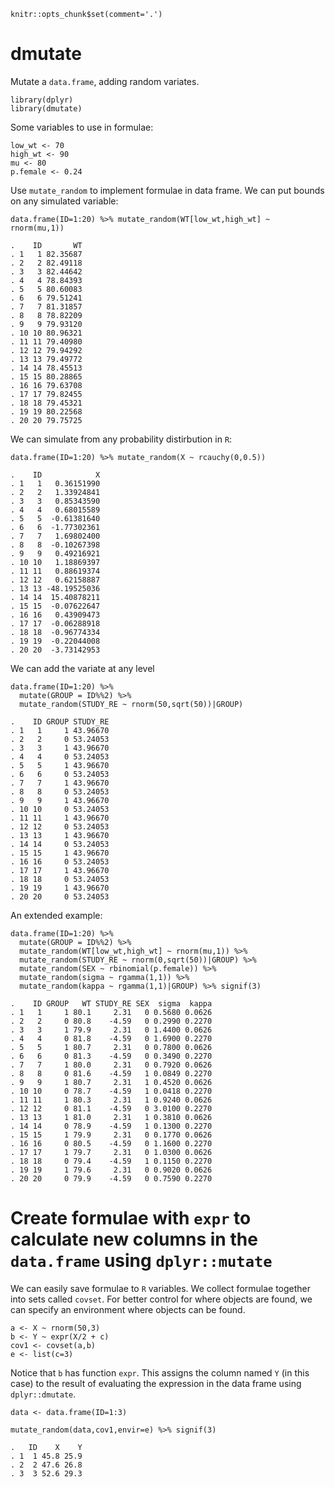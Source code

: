     knitr::opts_chunk$set(comment='.')

dmutate
=======

Mutate a `data.frame`, adding random variates.

    library(dplyr)
    library(dmutate)

Some variables to use in formulae:

    low_wt <- 70
    high_wt <- 90
    mu <- 80
    p.female <- 0.24

Use `mutate_random` to implement formulae in data frame. We can put
bounds on any simulated variable:

    data.frame(ID=1:20) %>% mutate_random(WT[low_wt,high_wt] ~ rnorm(mu,1))

    .    ID       WT
    . 1   1 82.35687
    . 2   2 82.49118
    . 3   3 82.44642
    . 4   4 78.84393
    . 5   5 80.60083
    . 6   6 79.51241
    . 7   7 81.31857
    . 8   8 78.82209
    . 9   9 79.93120
    . 10 10 80.96321
    . 11 11 79.40980
    . 12 12 79.94292
    . 13 13 79.49772
    . 14 14 78.45513
    . 15 15 80.28865
    . 16 16 79.63708
    . 17 17 79.82455
    . 18 18 79.45321
    . 19 19 80.22568
    . 20 20 79.75725

We can simulate from any probability distirbution in `R`:

    data.frame(ID=1:20) %>% mutate_random(X ~ rcauchy(0,0.5))

    .    ID            X
    . 1   1   0.36151990
    . 2   2   1.33924841
    . 3   3   0.85343590
    . 4   4   0.68015589
    . 5   5  -0.61381640
    . 6   6  -1.77302361
    . 7   7   1.69802400
    . 8   8  -0.10267398
    . 9   9   0.49216921
    . 10 10   1.18869397
    . 11 11   0.88619374
    . 12 12   0.62158887
    . 13 13 -48.19525036
    . 14 14  15.40878211
    . 15 15  -0.07622647
    . 16 16   0.43909473
    . 17 17  -0.06288918
    . 18 18  -0.96774334
    . 19 19  -0.22044008
    . 20 20  -3.73142953

We can add the variate at any level

    data.frame(ID=1:20) %>%
      mutate(GROUP = ID%%2) %>%
      mutate_random(STUDY_RE ~ rnorm(50,sqrt(50))|GROUP)

    .    ID GROUP STUDY_RE
    . 1   1     1 43.96670
    . 2   2     0 53.24053
    . 3   3     1 43.96670
    . 4   4     0 53.24053
    . 5   5     1 43.96670
    . 6   6     0 53.24053
    . 7   7     1 43.96670
    . 8   8     0 53.24053
    . 9   9     1 43.96670
    . 10 10     0 53.24053
    . 11 11     1 43.96670
    . 12 12     0 53.24053
    . 13 13     1 43.96670
    . 14 14     0 53.24053
    . 15 15     1 43.96670
    . 16 16     0 53.24053
    . 17 17     1 43.96670
    . 18 18     0 53.24053
    . 19 19     1 43.96670
    . 20 20     0 53.24053

An extended example:

    data.frame(ID=1:20) %>%
      mutate(GROUP = ID%%2) %>%
      mutate_random(WT[low_wt,high_wt] ~ rnorm(mu,1)) %>%
      mutate_random(STUDY_RE ~ rnorm(0,sqrt(50))|GROUP) %>%
      mutate_random(SEX ~ rbinomial(p.female)) %>%
      mutate_random(sigma ~ rgamma(1,1)) %>%
      mutate_random(kappa ~ rgamma(1,1)|GROUP) %>% signif(3)

    .    ID GROUP   WT STUDY_RE SEX  sigma  kappa
    . 1   1     1 80.1     2.31   0 0.5680 0.0626
    . 2   2     0 80.8    -4.59   0 0.2990 0.2270
    . 3   3     1 79.9     2.31   0 1.4400 0.0626
    . 4   4     0 81.8    -4.59   0 1.6900 0.2270
    . 5   5     1 80.7     2.31   0 0.7800 0.0626
    . 6   6     0 81.3    -4.59   0 0.3490 0.2270
    . 7   7     1 80.0     2.31   0 0.7920 0.0626
    . 8   8     0 81.6    -4.59   1 0.0849 0.2270
    . 9   9     1 80.7     2.31   1 0.4520 0.0626
    . 10 10     0 78.7    -4.59   1 0.0418 0.2270
    . 11 11     1 80.3     2.31   1 0.9240 0.0626
    . 12 12     0 81.1    -4.59   0 3.0100 0.2270
    . 13 13     1 81.0     2.31   1 0.3810 0.0626
    . 14 14     0 78.9    -4.59   1 0.1300 0.2270
    . 15 15     1 79.9     2.31   0 0.1770 0.0626
    . 16 16     0 80.5    -4.59   0 1.1600 0.2270
    . 17 17     1 79.7     2.31   0 1.0300 0.0626
    . 18 18     0 79.4    -4.59   1 0.1150 0.2270
    . 19 19     1 79.6     2.31   0 0.9020 0.0626
    . 20 20     0 79.9    -4.59   0 0.7590 0.2270

Create formulae with `expr` to calculate new columns in the `data.frame` using `dplyr::mutate`
==============================================================================================

We can easily save formulae to `R` variables. We collect formulae
together into sets called `covset`. For better control for where objects
are found, we can specify an environment where objects can be found.

    a <- X ~ rnorm(50,3)
    b <- Y ~ expr(X/2 + c)
    cov1 <- covset(a,b)
    e <- list(c=3)

Notice that `b` has function `expr`. This assigns the column named `Y`
(in this case) to the result of evaluating the expression in the data
frame using `dplyr::dmutate`.

    data <- data.frame(ID=1:3)

    mutate_random(data,cov1,envir=e) %>% signif(3)

    .   ID    X    Y
    . 1  1 45.8 25.9
    . 2  2 47.6 26.8
    . 3  3 52.6 29.3
